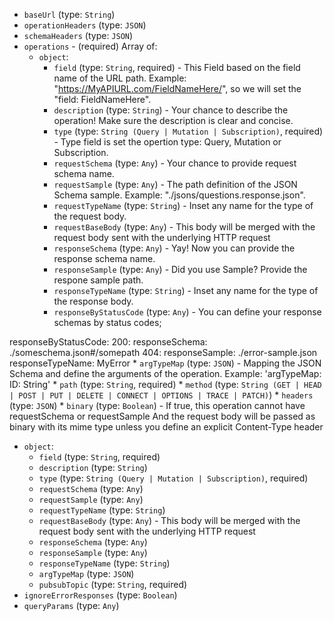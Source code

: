 
* `baseUrl` (type: `String`)
* `operationHeaders` (type: `JSON`)
* `schemaHeaders` (type: `JSON`)
* `operations` -  (required) Array of: 
  * `object`: 
    * `field` (type: `String`, required) - This Field based on the field name of the URL path.
Example: "https://MyAPIURL.com/FieldNameHere/",
so we will set the "field: FieldNameHere".
    * `description` (type: `String`) - Your chance to describe the operation!
Make sure the description is clear and concise.
    * `type` (type: `String (Query | Mutation | Subscription)`, required) - Type field is set the opertion type: Query, Mutation or Subscription.
    * `requestSchema` (type: `Any`) - Your chance to provide request schema name.
    * `requestSample` (type: `Any`) - The path definition of the JSON Schema sample.
Example: "./jsons/questions.response.json".
    * `requestTypeName` (type: `String`) - Inset any name for the type of the request body.
    * `requestBaseBody` (type: `Any`) - This body will be merged with the request body sent with
the underlying HTTP request
    * `responseSchema` (type: `Any`) - Yay! Now you can provide the response schema name.
    * `responseSample` (type: `Any`) - Did you use Sample? Provide the respone sample path.
    * `responseTypeName` (type: `String`) - Inset any name for the type of the response body.
    * `responseByStatusCode` (type: `Any`) - You can define your response schemas by status codes;

responseByStatusCode:
  200:
    responseSchema: ./someschema.json#/somepath
  404:
    responseSample: ./error-sample.json
    responseTypeName: MyError
    * `argTypeMap` (type: `JSON`) - Mapping the JSON Schema and define the arguments of the operation.
Example: 'argTypeMap: ID: String'
    * `path` (type: `String`, required)
    * `method` (type: `String (GET | HEAD | POST | PUT | DELETE | CONNECT | OPTIONS | TRACE | PATCH)`)
    * `headers` (type: `JSON`)
    * `binary` (type: `Boolean`) - If true, this operation cannot have requestSchema or requestSample
And the request body will be passed as binary with its mime type
unless you define an explicit Content-Type header
  * `object`: 
    * `field` (type: `String`, required)
    * `description` (type: `String`)
    * `type` (type: `String (Query | Mutation | Subscription)`, required)
    * `requestSchema` (type: `Any`)
    * `requestSample` (type: `Any`)
    * `requestTypeName` (type: `String`)
    * `requestBaseBody` (type: `Any`) - This body will be merged with the request body sent with
the underlying HTTP request
    * `responseSchema` (type: `Any`)
    * `responseSample` (type: `Any`)
    * `responseTypeName` (type: `String`)
    * `argTypeMap` (type: `JSON`)
    * `pubsubTopic` (type: `String`, required)
* `ignoreErrorResponses` (type: `Boolean`)
* `queryParams` (type: `Any`)